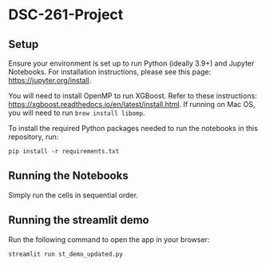 # DSC-261-Project

## Setup

Ensure your environment is set up to run Python (ideally 3.9+) and Jupyter Notebooks. For installation instructions, please see this page: https://jupyter.org/install.

You will need to install OpenMP to run XGBoost. Refer to these instructions: https://xgboost.readthedocs.io/en/latest/install.html. If running on Mac OS, you will need to run `brew install libomp`.

To install the required Python packages needed to run the notebooks in this repository, run:
```
pip install -r requirements.txt
```

## Running the Notebooks
Simply run the cells in sequential order.

## Running the streamlit demo
Run the following command to open the app in your browser:
```
streamlit run st_demo_updated.py
```
